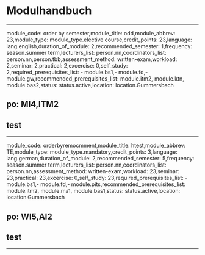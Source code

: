 
Modulhandbuch
=============


---

module_code: order by semester,module_title: odd,module_abbrev: 23,module_type: module_type.elective course,credit_points: 23,language: lang.english,duration_of_module: 2,recommended_semester: 1,frequency: season.summer term,lecturers_list: person.nn,coordinators_list: person.nn,person.tbb,assessment_method: written-exam,workload: 2,seminar: 2,practical: 2,excercise: 0,self_study: 2,required_prerequisites_list: - module.bs1,- module.fd,- module.gw,recommended_prerequisites_list:  module.itm2, module.ktn, module.bas2,status: status.active,location: location.Gummersbach
## po: MI4,ITM2
## test
---
module_code: orderbyremocmment,module_title: htest,module_abbrev: TE,module_type: module_type.mandatory,credit_points: 3,language: lang.german,duration_of_module: 2,recommended_semester: 5,frequency: season.summer term,lecturers_list: person.nn,coordinators_list: person.nn,assessment_method: written-exam,workload: 23,seminar: 23,practical: 23,excercise: 0,self_study: 23,required_prerequisites_list: - module.bs1,- module.fd,- module.pits,recommended_prerequisites_list:  module.itm2, module.ma1, module.bas1,status: status.active,location: location.Gummersbach
## po: WI5,AI2
## test
---
